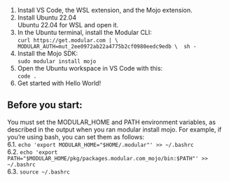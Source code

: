 1. Install VS Code, the WSL extension, and the Mojo extension. </br>
2. Install  <a href="https://apps.microsoft.com/detail/ubuntu-22042-lts/9PN20MSR04DW?hl=en-us&gl=IL" target="_blank"></a>Ubuntu 22.04<br /> Ubuntu 22.04 for WSL and open it. </br>
3. In the Ubuntu terminal, install the Modular CLI:</br>
   ```curl https://get.modular.com | \  MODULAR_AUTH=mut_2ee0972ab22a4775b2cf0980eedc9edb \  sh -```
4. Install the Mojo SDK:</br>
   ```sudo modular install mojo```
5. Open the Ubuntu workspace in VS Code with this:</br>
   ```code .```
6. Get started with Hello World!</br>
## Before you start:
   You must set the MODULAR_HOME and PATH environment variables, as described in the output when you ran modular install mojo. For example, if you’re using bash, you can set them as follows:</br>
  6.1. ```echo 'export MODULAR_HOME="$HOME/.modular"' >> ~/.bashrc```</br>
  6.2. ```echo 'export PATH="$MODULAR_HOME/pkg/packages.modular.com_mojo/bin:$PATH"' >> ~/.bashrc ```</br>
  6.3. ```source ~/.bashrc```
  

